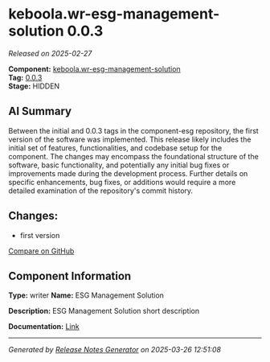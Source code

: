 #  keboola.wr-esg-management-solution 0.0.3

_Released on 2025-02-27_

**Component:** [keboola.wr-esg-management-solution](https://github.com/keboola/component-esg)  
**Tag:** [0.0.3](https://github.com/keboola/component-esg/releases/tag/0.0.3)  
**Stage:** HIDDEN


## AI Summary
Between the initial and 0.0.3 tags in the component-esg repository, the first version of the software was implemented. This release likely includes the initial set of features, functionalities, and codebase setup for the component. The changes may encompass the foundational structure of the software, basic functionality, and potentially any initial bug fixes or improvements made during the development process. Further details on specific enhancements, bug fixes, or additions would require a more detailed examination of the repository's commit history.



## Changes:



- first version 



[Compare on GitHub](https://github.com/keboola/component-esg/compare/initial...0.0.3)



## Component Information
**Type:** writer
**Name:** ESG Management Solution

**Description:** ESG Management Solution short description


**Documentation:** [Link](https://github.com/keboola/component-esg/blob/master/README.md)



---
_Generated by [Release Notes Generator](https://github.com/keboola/release-notes-generator)
on 2025-03-26 12:51:08_
